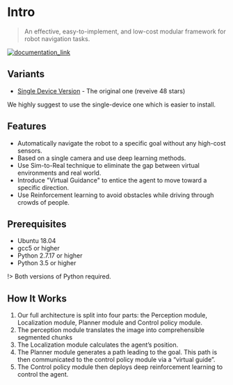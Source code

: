 # Intro

> An effective, easy-to-implement, and low-cost modular framework for robot navigation tasks.


[![documentation_link](https://img.shields.io/badge/docs-online-brightgreen.svg)](https://kaichen1008.github.io/Vision-Based-Autonomous-Navigation-Robot)

## Variants
- [Single Device Version](https://github.com/KaiChen1008/Sim-to-Real-Virtual-Guidance-for-Robot-Navigation) - The original one (reveive 48 stars)

We highly suggest to use the single-device one which is easier to install.


## Features

- Automatically navigate the robot to a specific goal without any high-cost sensors.
- Based on a single camera and use deep learning methods.
- Use Sim-to-Real technique to eliminate the gap between virtual environments and real world.
- Introduce "Virtual Guidance" to entice the agent to move toward a specific direction.
- Use Reinforcement learning to avoid obstacles while driving through crowds of people.

## Prerequisites

- Ubuntu 18.04
- gcc5 or higher
- Python 2.7.17 or higher
- Python 3.5 or higher

!> Both versions of Python required.

## How It Works

<!-- ![](https://i.imgur.com/fd0u5ws.png) -->

1. Our full architecture is split into four parts: the Perception module, Localization module, Planner module and Control policy module.
2.  The perception module translates the image into comprehensible segmented chunks
3. The Localization module calculates the agent’s position.
4. The Planner module generates a path leading to the goal. This path is then communicated to the control policy module via a “virtual guide”. 
5. The Control policy module then deploys deep reinforcement learning to control the agent. 

